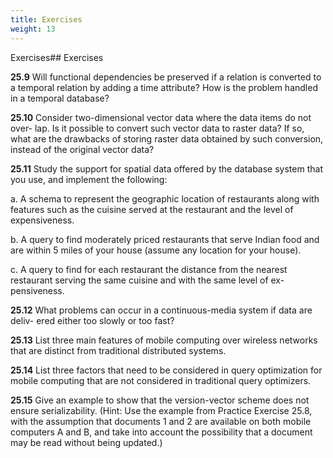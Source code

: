```yaml
---
title: Exercises
weight: 13
---
```


Exercises## Exercises

**25.9** Will functional dependencies be preserved if a relation is converted to a temporal relation by adding a time attribute? How is the problem handled in a temporal database?

**25.10** Consider two-dimensional vector data where the data items do not over- lap. Is it possible to convert such vector data to raster data? If so, what are the drawbacks of storing raster data obtained by such conversion, instead of the original vector data?

**25.11** Study the support for spatial data offered by the database system that you use, and implement the following:

a. A schema to represent the geographic location of restaurants along with features such as the cuisine served at the restaurant and the level of expensiveness.

b. A query to find moderately priced restaurants that serve Indian food and are within 5 miles of your house (assume any location for your house).

c. A query to find for each restaurant the distance from the nearest restaurant serving the same cuisine and with the same level of ex- pensiveness.

**25.12** What problems can occur in a continuous-media system if data are deliv- ered either too slowly or too fast?

**25.13** List three main features of mobile computing over wireless networks that are distinct from traditional distributed systems.

**25.14** List three factors that need to be considered in query optimization for mobile computing that are not considered in traditional query optimizers.

**25.15** Give an example to show that the version-vector scheme does not ensure serializability. (Hint: Use the example from Practice Exercise 25.8, with the assumption that documents 1 and 2 are available on both mobile computers A and B, and take into account the possibility that a document may be read without being updated.)

